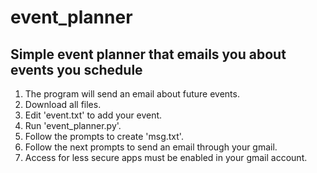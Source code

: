 # event_planner
Simple event planner that emails you about events you schedule
---------------------------------
1) The program will send an email about future events.
2) Download all files.
3) Edit 'event.txt' to add your event.
4) Run 'event_planner.py'.
5) Follow the prompts to create 'msg.txt'.
6) Follow the next prompts to send an email through your gmail.
7) Access for less secure apps must be enabled in your gmail account.

